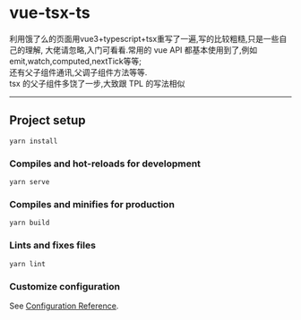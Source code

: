 # vue-tsx-ts
利用饿了么的页面用vue3+typescript+tsx重写了一遍,写的比较粗糙,只是一些自己的理解, 大佬请忽略,入门可看看.常用的 vue API 都基本使用到了,例如emit,watch,computed,nextTick等等;<br/>
还有父子组件通讯,父调子组件方法等等.<br/>
tsx 的父子组件多饶了一步,大致跟 TPL 的写法相似<br/>

<hr/>

## Project setup
```
yarn install
```

### Compiles and hot-reloads for development
```
yarn serve
```

### Compiles and minifies for production
```
yarn build
```

### Lints and fixes files
```
yarn lint
```

### Customize configuration
See [Configuration Reference](https://cli.vuejs.org/config/).

